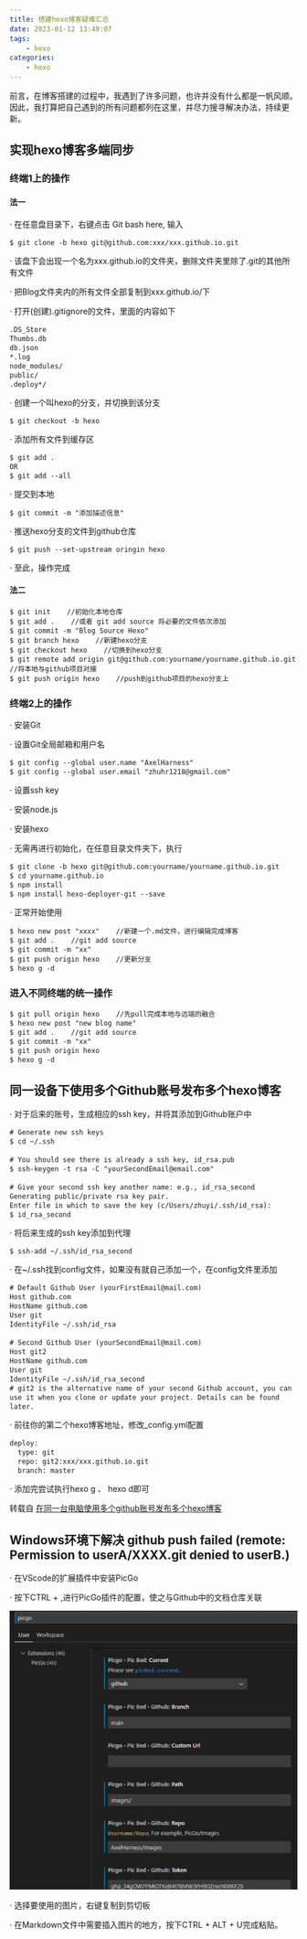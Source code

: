 ```yaml
---
title: 搭建hexo博客疑难汇总
date: 2023-01-12 13:49:07
tags:
    - hexo
categories: 
    - hexo
---
```

前言，在博客搭建的过程中，我遇到了许多问题，也许并没有什么都是一帆风顺。因此，我打算把自己遇到的所有问题都列在这里，并尽力搜寻解决办法，持续更新。

<!--more-->

## 实现hexo博客多端同步

### 终端1上的操作

#### 法一

· 在任意盘目录下，右键点击 Git bash here, 输入

```
$ git clone -b hexo git@github.com:xxx/xxx.github.io.git
```

· 该盘下会出现一个名为xxx.github.io的文件夹，删除文件夹里除了.git的其他所有文件

· 把Blog文件夹内的所有文件全部复制到xxx.github.io/下

· 打开(创建).gitignore的文件，里面的内容如下
```
.DS_Store
Thumbs.db
db.json
*.log
node_modules/
public/
.deploy*/
```

· 创建一个叫hexo的分支，并切换到该分支
```
$ git checkout -b hexo
```

· 添加所有文件到缓存区
```
$ git add .
OR
$ git add --all
```

· 提交到本地
```
$ git commit -m "添加描述信息"
```

· 推送hexo分支的文件到github仓库
```
$ git push --set-upstream oringin hexo
```

· 至此，操作完成

#### 法二

```
$ git init    //初始化本地仓库
$ git add .    //或者 git add source 将必要的文件依次添加
$ git commit -m "Blog Source Hexo"
$ git branch hexo    //新建hexo分支
$ git checkout hexo    //切换到hexo分支
$ git remote add origin git@github.com:yourname/yourname.github.io.git    //将本地与github项目对接
$ git push origin hexo    //push到github项目的hexo分支上
```

### 终端2上的操作

· 安装Git

· 设置Git全局邮箱和用户名
```
$ git config --global user.name "AxelHarness"
$ git config --global user.email "zhuhr1218@gmail.com"
```

· 设置ssh key

· 安装node.js

· 安装hexo

· 无需再进行初始化，在任意目录文件夹下，执行
```
$ git clone -b hexo git@github.com:yourname/yourname.github.io.git
$ cd yourname.github.io
$ npm install
$ npm install hexo-deployer-git --save
```

· 正常开始使用
```
$ hexo new post "xxxx"    //新建一个.md文件，进行编辑完成博客
$ git add .    //git add source
$ git commit -m "xx"
$ git push origin hexo    //更新分支
$ hexo g -d
```

### 进入不同终端的统一操作

```
$ git pull origin hexo    //先pull完成本地与远端的融合
$ hexo new post "new blog name"
$ git add .    //git add source
$ git commit -m "xx"
$ git push origin hexo
$ hexo g -d
```

## 同一设备下使用多个Github账号发布多个hexo博客

· 对于后来的账号，生成相应的ssh key，并将其添加到Github账户中
```
# Generate new ssh keys
$ cd ~/.ssh

# You should see there is already a ssh key, id_rsa.pub
$ ssh-keygen -t rsa -C "yourSecondEmail@email.com"

# Give your second ssh key another name: e.g., id_rsa_second
Generating public/private rsa key pair.
Enter file in which to save the key (c/Users/zhuyi/.ssh/id_rsa):
$ id_rsa_second
```

· 将后来生成的ssh key添加到代理
```
$ ssh-add ~/.ssh/id_rsa_second
```

· 在~/.ssh找到config文件，如果没有就自己添加一个，在config文件里添加
```
# Default Github User (yourFirstEmail@mail.com)
Host github.com
HostName github.com
User git
IdentityFile ~/.ssh/id_rsa

# Second Github User (yourSecondEmail@mail.com)
Host git2   
HostName github.com
User git
IdentityFile ~/.ssh/id_rsa_second
# git2 is the alternative name of your second Github account, you can use it when you clone or update your project. Details can be found later.
```

· 前往你的第二个hexo博客地址，修改_config.yml配置

```
deploy:
  type: git
  repo: git2:xxx/xxx.github.io.git
  branch: master
```

· 添加完尝试执行hexo g 、 hexo d即可

转载自 [在同一台电脑使用多个github账号发布多个hexo博客](https://www.jianshu.com/p/6aac57ab7a96)

## Windows环境下解决 github push failed (remote: Permission to userA/XXXX.git denied to userB.)

· 在VScode的扩展插件中安装PicGo

· 按下CTRL + ,进行PicGo插件的配置，使之与Github中的文档仓库关联

![迁移hexo到新电脑 - 简书 - Google Chrome 1_13_2023 12_53_57 AM](https://raw.githubusercontent.com/AxelHarness/Images/main/images/%E8%BF%81%E7%A7%BBhexo%E5%88%B0%E6%96%B0%E7%94%B5%E8%84%91%20-%20%E7%AE%80%E4%B9%A6%20-%20Google%20Chrome%201_13_2023%2012_53_57%20AM.png)

· 选择要使用的图片，右键复制到剪切板

· 在Markdown文件中需要插入图片的地方，按下CTRL + ALT + U完成粘贴。

